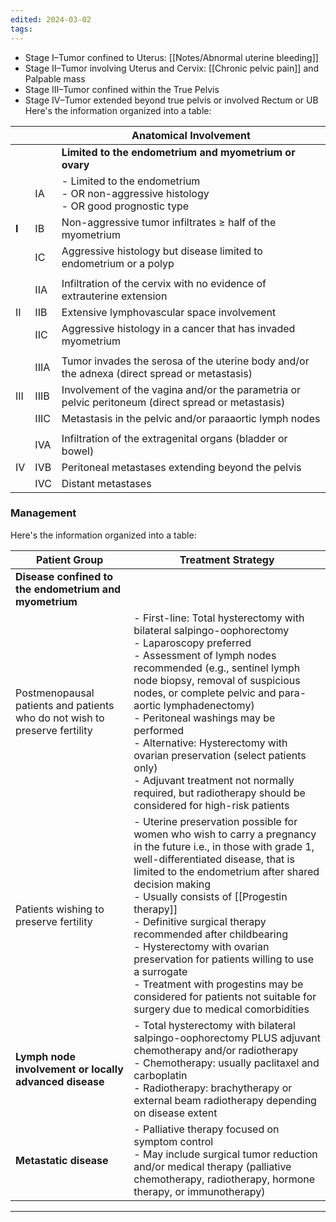 ```yaml
---
edited: 2024-03-02
tags:
---
```

- Stage I–Tumor confined to Uterus: [[Notes/Abnormal uterine bleeding]]
- Stage II–Tumor involving Uterus and Cervix: [[Chronic pelvic pain]] and Palpable mass 
- Stage III–Tumor confined within the True Pelvis
- Stage IV–Tumor extended beyond true pelvis or involved Rectum or UB
Here's the information organized into a table:

|       |      | Anatomical Involvement                                                                             |
| ----- | ---- | -------------------------------------------------------------------------------------------------- |
|       |      | **Limited to the endometrium and myometrium or ovary**                                             |
|       | IA   | - Limited to the endometrium <br> - OR non-aggressive histology <br> - OR good prognostic type     |
| **I** | IB   | Non-aggressive tumor infiltrates ≥ half of the myometrium                                          |
|       | IC   | Aggressive histology but disease limited to endometrium or a polyp                                 |
|       |      |                                                                                                    |
|       | IIA  | Infiltration of the cervix with no evidence of extrauterine extension                              |
| II    | IIB  | Extensive lymphovascular space involvement                                                         |
|       | IIC  | Aggressive histology in a cancer that has invaded myometrium                                       |
|       |      |                                                                                                    |
|       | IIIA | Tumor invades the serosa of the uterine body and/or the adnexa (direct spread or metastasis)       |
| III   | IIIB | Involvement of the vagina and/or the parametria or pelvic peritoneum (direct spread or metastasis) |
|       | IIIC | Metastasis in the pelvic and/or paraaortic lymph nodes                                             |
|       |      |                                                                                                    |
|       | IVA  | Infiltration of the extragenital organs (bladder or bowel)                                         |
| IV    | IVB  | Peritoneal metastases extending beyond the pelvis                                                  |
|       | IVC  | Distant metastases                                                                                 |

### Management
Here's the information organized into a table:

| Patient Group                                                              | Treatment Strategy                                                                                                                                                                                                                                                                                                                                                                                                                                                                                                                            |
| -------------------------------------------------------------------------- | --------------------------------------------------------------------------------------------------------------------------------------------------------------------------------------------------------------------------------------------------------------------------------------------------------------------------------------------------------------------------------------------------------------------------------------------------------------------------------------------------------------------------------------------- |
| **Disease confined to the endometrium and myometrium**                     |                                                                                                                                                                                                                                                                                                                                                                                                                                                                                                                                               |
| Postmenopausal patients and patients who do not wish to preserve fertility | - First-line: Total hysterectomy with bilateral salpingo-oophorectomy <br> - Laparoscopy preferred <br> - Assessment of lymph nodes recommended (e.g., sentinel lymph node biopsy, removal of suspicious nodes, or complete pelvic and para-aortic lymphadenectomy) <br> - Peritoneal washings may be performed <br> - Alternative: Hysterectomy with ovarian preservation (select patients only) <br> - Adjuvant treatment not normally required, but radiotherapy should be considered for high-risk patients                               |
| Patients wishing to preserve fertility                                     | - Uterine preservation possible for women who wish to carry a pregnancy in the future i.e., in those with grade 1, well-differentiated disease, that is limited to the endometrium after shared decision making<br> - Usually consists of [[Progestin therapy]] <br> - Definitive surgical therapy recommended after childbearing <br> - Hysterectomy with ovarian preservation for patients willing to use a surrogate <br> - Treatment with progestins may be considered for patients not suitable for surgery due to medical comorbidities |
| **Lymph node involvement or locally advanced disease**                     | - Total hysterectomy with bilateral salpingo-oophorectomy PLUS adjuvant chemotherapy and/or radiotherapy <br> - Chemotherapy: usually paclitaxel and carboplatin <br> - Radiotherapy: brachytherapy or external beam radiotherapy depending on disease extent                                                                                                                                                                                                                                                                                 |
| **Metastatic disease**                                                     | - Palliative therapy focused on symptom control <br> - May include surgical tumor reduction and/or medical therapy (palliative chemotherapy, radiotherapy, hormone therapy, or immunotherapy)                                                                                                                                                                                                                                                                                                                                                 |

---
